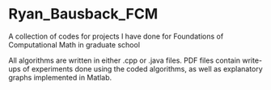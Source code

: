 # Ryan_Bausback_FCM
A collection of codes for projects I have done for Foundations of Computational Math in graduate school

All algorithms are written in either .cpp or .java files. 
PDF files contain write-ups of experiments done using the coded algorithms, as well as explanatory graphs implemented in Matlab.  
